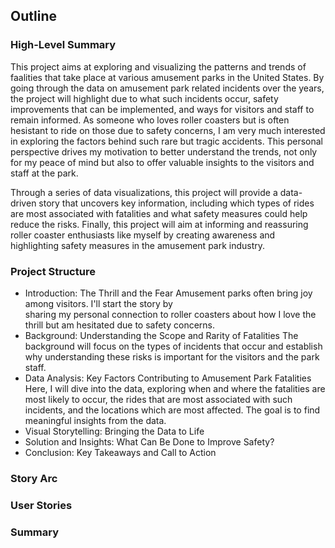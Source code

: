 ## Outline

### High-Level Summary
This project aims at exploring and visualizing the patterns and trends of faalities that take place at various amusement parks in the United States. By going through the data on amusement park related incidents over the years, the project will highlight due to what such incidents occur, safety improvements that can be implemented, and ways for visitors and staff to remain informed. As someone who loves roller coasters but is often hesistant to ride on those due to safety concerns, I am very much interested in exploring the factors behind such rare but tragic accidents. This personal perspective drives my motivation to better understand the trends, not only for my peace of mind but also to offer valuable insights to the visitors and staff at the park. 

Through a series of data visualizations, this project will provide a data-driven story that uncovers key information, including which types of rides are most associated with fatalities and what safety measures could help reduce the risks. Finally, this project will aim at informing and reassuring roller coaster enthusiasts like myself by creating awareness and highlighting safety measures in the amusement park industry. 

### Project Structure

- Introduction: The Thrill and the Fear
  Amusement parks often bring joy among visitors. I'll start the story by   
  sharing my personal connection to roller coasters about how I love the 
  thrill but am hesitated due to safety concerns. 
- Background: Understanding the Scope and Rarity of Fatalities
  The background will focus on the types of incidents that occur and 
  establish why understanding these risks is important for the visitors and 
  the park staff. 
- Data Analysis: Key Factors Contributing to Amusement Park Fatalities
  Here, I will dive into the data, exploring when and where the fatalities 
  are most likely to occur, the rides that are most associated with such 
  incidents, and the locations which are most affected. The goal is to find 
  meaningful insights from the data. 
- Visual Storytelling: Bringing the Data to Life
- Solution and Insights: What Can Be Done to Improve Safety?
- Conclusion: Key Takeaways and Call to Action

### Story Arc
### User Stories
### Summary
